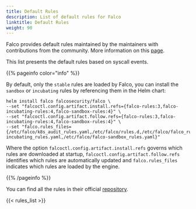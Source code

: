 ```yaml
---
title: Default Rules
description: List of default rules for Falco
linktitle: Default Rules
weight: 90
---
```


Falco provides default rules maintained by the maintainers with contributions from the community. More information on this [page](/docs/rules/default-custom/). 

This list presents the default rules based on syscall events.

{{% pageinfo color="info" %}}

By default, only the `stable` rules are loaded by Falco, you can install the `sandbox` or `incubating` rules by referencing them in the Helm chart:

```shell
helm install falco falcosecurity/falco \
--set "falcoctl.config.artifact.install.refs={falco-rules:3,falco-incubating-rules:4,falco-sandbox-rules:4}" \
--set "falcoctl.config.artifact.follow.refs={falco-rules:3,falco-incubating-rules:4,falco-sandbox-rules:4}" \
--set "falco.rules_files={/etc/falco/k8s_audit_rules.yaml,/etc/falco/rules.d,/etc/falco/falco_rules.yaml,/etc/falco/falco-incubating_rules.yaml,/etc/falco/falco-sandbox_rules.yaml}"
```

Where the option `falcoctl.config.artifact.install.refs` governs which rules are downloaded at startup, `falcoctl.config.artifact.follow.refs` identifies which rules are automatically updated and `falco.rules_files` indicates which rules are loaded by the engine.

{{% /pageinfo %}}

You can find all the rules in their official [repository](https://github.com/falcosecurity/rules/blob/main/rules/).

{{< rules_list >}}
